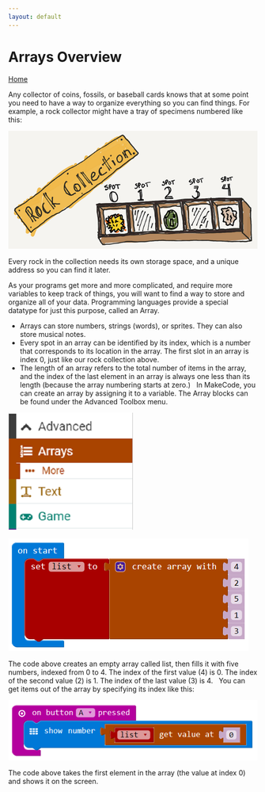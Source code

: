 ```yaml
---
layout: default
---
```


# Arrays Overview
[Home](./)

Any collector of coins, fossils, or baseball cards knows that at some point you need to have a way to organize everything so you can find things.  For example, a rock collector might have a tray of specimens numbered like this:

![Rock collection is an array](./assets/img/rock-collection.png)

Every rock in the collection needs its own storage space, and a unique address so you can find it later.

As your programs get more and more complicated, and require more variables to keep track of things, you will want to find a way to store and organize all of your data.  Programming languages provide a special datatype for just this purpose, called an Array.
 
* Arrays can store numbers, strings (words), or sprites. They can also store musical notes. 
* Every spot in an array can be identified by its index, which is a number that corresponds to its location in the array. The first slot in an array is index 0, just like our rock collection above. 
* The length of an array refers to the total number of items in the array, and the index of the last element in an array is always one less than its length (because the array numbering starts at zero.)
 
In MakeCode, you can create an array by assigning it to a variable.  The Array blocks can be found under the Advanced Toolbox menu.

![Arrays block menu](./assets/img/arrays-menu.png)

![Array creation](./assets/img/arrays-01.png)

The code above creates an empty array called list, then fills it with five numbers, indexed from 0 to 4. The index of the first value (4) is 0. The index of the second value (2) is 1. The index of the last value (3) is 4. 
 
You can get items out of the array by specifying its index like this:

![Array retreveal](./assets/img/arrays-02.png)

The code above takes the first element in the array (the value at index 0) and shows it on the screen.

